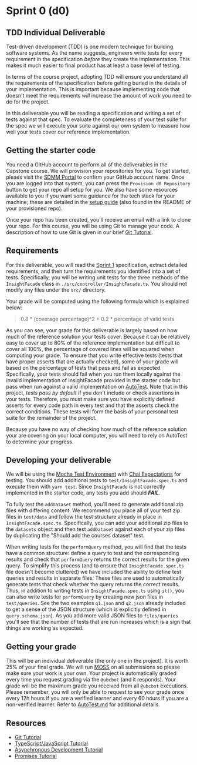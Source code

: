 # Sprint 0 (d0)

## TDD Individual Deliverable

Test-driven development (TDD) is one modern technique for building software systems. As the name suggests, engineers write tests for every requirement in the specification _before_ they create the implementation. This makes it much easier to final product has at least a base level of testing.

In terms of the course project, adopting TDD will ensure you understand all the requirements of the specification before getting buried in the details of your implementation. This is important because implementing code that doesn't meet the requirements _will_ increase the amount of work you need to do for the project.

In this deliverable you will be reading a specification and writing a set of tests against that spec. To evaluate the completeness of your test suite for the spec we will execute your suite against our own system to measure how well your tests cover our reference implementation.

## Getting the starter code

You need a GitHub account to perform all of the deliverables in the Capstone course. We will provision your repositories for you. To get started, pleaes visit the [SDMM Portal](https://sdmm.cs.ubc.ca) to confirm your GitHub account name. Once you are logged into that system, you can press the `Provision d0 Repository` button to get your repo all setup for you. We also have some resources available to you if you want some guidance for the tech stack for your machine; these are detailed in the [setup guide](../resources/setup.md) (also found in the README of your provisioned repo).

Once your repo has been created, you'll receive an email with a link to clone your repo. For this course, you will be using Git to manage your code. A description of how to use Git is given in our brief [Git Tutorial](../resources/git.md).

## Requirements

For this deliverable, you will read the [Sprint 1](Sprint1.md) specification, extract detailed requirements, and then turn the requirements you identified into a set of tests. Specifically, you will be writing unit tests for the three methods of the `InsightFacade` class in `./src/controller/InsightFacade.ts`. You should not modify any files under the `src/` directory.

Your grade will be computed using the following formula which is explained below:
> 0.8 * (coverage percentage)^2 + 0.2 * percentage of valid tests

As you can see, your grade for this deliverable is largely based on how much of the reference solution your tests cover. Because it can be relatively easy to cover up to 80% of the reference implementation but difficult to cover all 100%, the percentage of covered lines will be squared when computing your grade. To ensure that you write effective tests (tests that have proper asserts that are actually checked), some of your grade will based on the percentage of tests that pass and fail as expected. Specifically, your tests should fail when you run them locally against the invalid implementation of InsightFacade provided in the starter code but pass when run against a valid implementation on [AutoTest](AutoTest.md). Note that in this project, _tests pass by default_ if you don't include or check assertions in your tests. Therefore, you must make sure you have explicitly defined asserts for every code path in every test and that the asserts check the correct conditions. These tests will form the basis of your personal test suite for the remainder of the project.

Because you have no way of checking how much of the reference solution your are covering on your local computer, you will need to rely on AutoTest to determine your progress.

## Developing your deliverable

We will be using the [Mocha Test Environment](https://mochajs.org/) with [Chai Expectations](http://chaijs.com/api/bdd/) for testing. You should add additional tests to `test/InsightFacade.spec.ts` and execute them with `yarn test`. Since `InsightFacade` is not correctly implemented in the starter code, any tests you add should **_FAIL_**.

To fully test the `addDataset` method, you'll need to generate additional zip files with differing content.
We recommend you place all of your test zip files in `test/data` and follow the test structure already in place in `InsightFacade.spec.ts`.
Specifically, you can add your additional zip files to the `datasets` object and then test `addDataset` against each of your zip files by duplicating the "Should add the courses dataset" test.

When writing tests for the `performQuery` method, you will find that the tests have a common structure: define a query to test and the corresponding results and check that `performQuery` returns the correct results for the given query.
To simplify this process (and to ensure that `InsightFacade.spec.ts` file doesn't become cluttered) we have included the ability to define test queries and results in separate files.
These files are used to automatically generate tests that check whether the query returns the correct results.
Thus, in addition to writing tests in `InsightFacade.spec.ts` using `it()`, you can also write tests for `performQuery` by creating new json files in `test/queries`.
See the two examples `q1.json` and `q2.json` already included to get a sense of the JSON structure (which is explicitly defined in `query.schema.json`).
As you add more valid JSON files to `files/queries` you'll see that the number of tests that are run increases which is a sign that things are working as expected.

## Getting your grade

This will be an individual deliverable (the only one in the project). It is worth 25% of your final grade. We will run [MOSS](https://theory.stanford.edu/~aiken/moss/) on all submissions so please make sure your work is your own. Your project is automatically graded every time you request grading via the `@ubcbot` (and it responds). Your grade will be the maximum grade you received from all `@ubcbot` executions. Please remember, you will only be able to request to see your grade once every 12h hours if you are a verified learner and every 60 hours if you are a non-verified learner. Refer to [AutoTest.md](AutoTest.md) for additional details.

## Resources

- [Git Tutorial](../resources/git.md)
- [TypeScript/JavaScript Tutorial](../resources/typescript.md)
- [Asynchronous Development Tutorial](../resources/async.md)
- [Promises Tutorial](../resources/promises.md)

